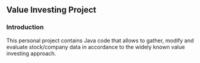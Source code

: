 ## Value Investing Project

### Introduction

This personal project contains Java code that allows to gather, modify and evaluate stock/company data in accordance to the widely known value investing approach.

